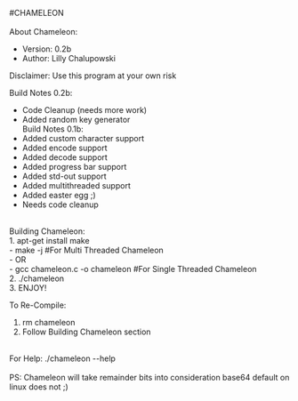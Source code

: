 #CHAMELEON<br />
<br />
About Chameleon:<br />
- Version: 0.2b<br />
- Author: Lilly Chalupowski<br />

Disclaimer: Use this program at your own risk<br />

Build Notes 0.2b:<br />
- Code Cleanup (needs more work)<br />
- Added random key generator<br />
Build Notes 0.1b:<br />
- Added custom character support<br />
- Added encode support<br />
- Added decode support<br />
- Added progress bar support<br />
- Added std-out support<br />
- Added multithreaded support<br />
- Added easter egg ;)<br />
- Needs code cleanup<br />
<br />
Building Chameleon:<br />
1. apt-get install make<br />
- make -j #For Multi Threaded Chameleon<br />
- OR<br />
- gcc chameleon.c -o chameleon #For Single Threaded Chameleon<br />
2. ./chameleon<br />
3. ENJOY!<br />

To Re-Compile: <br />
1. rm chameleon<br />
2. Follow Building Chameleon section<br />
<br />
For Help: ./chameleon --help<br />
<br />
PS: Chameleon will take remainder bits into consideration base64 default on linux does not ;)<br />

